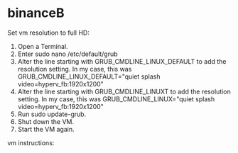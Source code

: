 # binanceB

Set vm resolution to full HD:
1. Open a Terminal.
2. Enter sudo nano /etc/default/grub
3. Alter the line starting with GRUB_CMDLINE_LINUX_DEFAULT  to add the resolution setting. In my case, this was GRUB_CMDLINE_LINUX_DEFAULT="quiet splash video=hyperv_fb:1920x1200"
4. Alter the line starting with GRUB_CMDLINE_LINUXT to add the resolution setting. In my case, this was GRUB_CMDLINE_LINUX="quiet splash video=hyperv_fb:1920x1200"
5. Run sudo update-grub.
6. Shut down the VM.
7. Start the VM again.

vm instructions:
